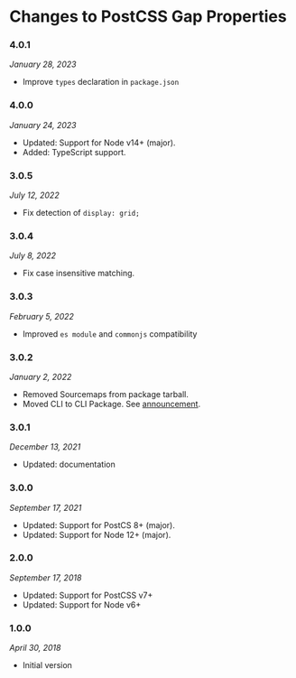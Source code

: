 # Changes to PostCSS Gap Properties

### 4.0.1

_January 28, 2023_

- Improve `types` declaration in `package.json`

### 4.0.0

_January 24, 2023_

- Updated: Support for Node v14+ (major).
- Added: TypeScript support.

### 3.0.5

_July 12, 2022_

- Fix detection of `display: grid;`

### 3.0.4

_July 8, 2022_

- Fix case insensitive matching.

### 3.0.3

_February 5, 2022_

- Improved `es module` and `commonjs` compatibility

### 3.0.2

_January 2, 2022_

- Removed Sourcemaps from package tarball.
- Moved CLI to CLI Package. See [announcement](https://github.com/csstools/postcss-plugins/discussions/121).

### 3.0.1

_December 13, 2021_

- Updated: documentation

### 3.0.0

_September 17, 2021_

- Updated: Support for PostCS 8+ (major).
- Updated: Support for Node 12+ (major).

### 2.0.0

_September 17, 2018_

- Updated: Support for PostCSS v7+
- Updated: Support for Node v6+

### 1.0.0

_April 30, 2018_

- Initial version
